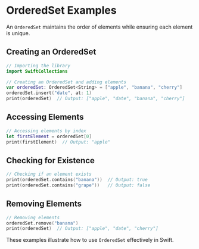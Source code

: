 
# OrderedSet Examples

An `OrderedSet` maintains the order of elements while ensuring each element is unique.

## Creating an OrderedSet

```swift
// Importing the library
import SwiftCollections

// Creating an OrderedSet and adding elements
var orderedSet: OrderedSet<String> = ["apple", "banana", "cherry"]
orderedSet.insert("date", at: 1)
print(orderedSet)  // Output: ["apple", "date", "banana", "cherry"]
```

## Accessing Elements

```swift
// Accessing elements by index
let firstElement = orderedSet[0]
print(firstElement)  // Output: "apple"
```

## Checking for Existence

```swift
// Checking if an element exists
print(orderedSet.contains("banana"))  // Output: true
print(orderedSet.contains("grape"))   // Output: false
```

## Removing Elements

```swift
// Removing elements
orderedSet.remove("banana")
print(orderedSet)  // Output: ["apple", "date", "cherry"]
```

These examples illustrate how to use `OrderedSet` effectively in Swift.
